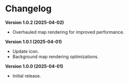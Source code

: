 # Changelog

**Version 1.0.2 (2025-04-02)**

-   Overhauled map rendering for improved performance.

**Version 1.0.1 (2025-04-01)**

-   Update icon.
-   Background map rendering optimizations.

**Version 1.0.0 (2025-04-01)**

-   Initial release.
